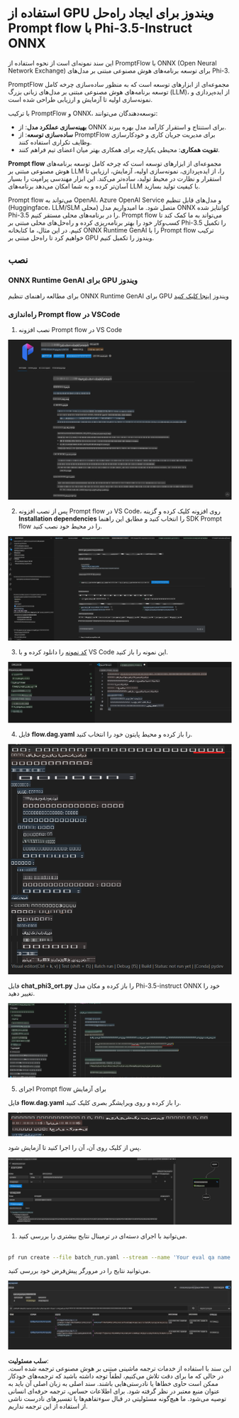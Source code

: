 # استفاده از GPU ویندوز برای ایجاد راه‌حل Prompt flow با Phi-3.5-Instruct ONNX

این سند نمونه‌ای است از نحوه استفاده از PromptFlow با ONNX (Open Neural Network Exchange) برای توسعه برنامه‌های هوش مصنوعی مبتنی بر مدل‌های Phi-3.

PromptFlow مجموعه‌ای از ابزارهای توسعه است که به منظور ساده‌سازی چرخه کامل توسعه برنامه‌های هوش مصنوعی مبتنی بر مدل‌های زبانی بزرگ (LLM)، از ایده‌پردازی و نمونه‌سازی اولیه تا آزمایش و ارزیابی طراحی شده است.

با ترکیب PromptFlow و ONNX، توسعه‌دهندگان می‌توانند:

- **بهینه‌سازی عملکرد مدل**: از ONNX برای استنتاج و استقرار کارآمد مدل بهره ببرند.
- **ساده‌سازی توسعه**: از PromptFlow برای مدیریت جریان کاری و خودکارسازی وظایف تکراری استفاده کنند.
- **تقویت همکاری**: محیطی یکپارچه برای همکاری بهتر میان اعضای تیم فراهم کنند.

**Prompt flow** مجموعه‌ای از ابزارهای توسعه است که چرخه کامل توسعه برنامه‌های هوش مصنوعی مبتنی بر LLM را، از ایده‌پردازی، نمونه‌سازی اولیه، آزمایش، ارزیابی تا استقرار و نظارت در محیط تولید، ساده‌تر می‌کند. این ابزار مهندسی پرامپت را بسیار آسان‌تر کرده و به شما امکان می‌دهد برنامه‌های LLM با کیفیت تولید بسازید.

Prompt flow می‌تواند به OpenAI، Azure OpenAI Service و مدل‌های قابل تنظیم (Huggingface، LLM/SLM محلی) متصل شود. ما امیدواریم مدل ONNX کوانتایز شده Phi-3.5 را در برنامه‌های محلی مستقر کنیم. Prompt flow می‌تواند به ما کمک کند تا کسب‌وکار خود را بهتر برنامه‌ریزی کرده و راه‌حل‌های محلی مبتنی بر Phi-3.5 را تکمیل کنیم. در این مثال، ما کتابخانه ONNX Runtime GenAI را با Prompt flow ترکیب خواهیم کرد تا راه‌حل مبتنی بر GPU ویندوز را تکمیل کنیم.

## **نصب**

### **ONNX Runtime GenAI برای GPU ویندوز**

برای مطالعه راهنمای تنظیم ONNX Runtime GenAI برای GPU ویندوز [اینجا کلیک کنید](./ORTWindowGPUGuideline.md)

### **راه‌اندازی Prompt flow در VSCode**

1. نصب افزونه Prompt flow در VS Code

![pfvscode](../../../../../../translated_images/pfvscode.79f42ae5dd93ed35c19d6d978ae75831fef40e0b8440ee48b893b5a0597d2260.fa.png)

2. پس از نصب افزونه Prompt flow در VS Code، روی افزونه کلیک کرده و گزینه **Installation dependencies** را انتخاب کنید و مطابق این راهنما SDK Prompt flow را در محیط خود نصب کنید.

![pfsetup](../../../../../../translated_images/pfsetup.0c82d99c7760aac29833b37faf4329e67e22279b1c5f37a73724dfa9ebaa32ee.fa.png)

3. [کد نمونه](../../../../../../code/09.UpdateSamples/Aug/pf/onnx_inference_pf) را دانلود کرده و با VS Code این نمونه را باز کنید.

![pfsample](../../../../../../translated_images/pfsample.7bf40b133a558d86356dd6bc0e480bad2659d9c5364823dae9b3e6784e6f2d25.fa.png)

4. فایل **flow.dag.yaml** را باز کرده و محیط پایتون خود را انتخاب کنید.

![pfdag](../../../../../../translated_images/pfdag.c5eb356fa3a96178cd594de9a5da921c4bbe646a9946f32aa20d344ccbeb51a0.fa.png)

   فایل **chat_phi3_ort.py** را باز کرده و مکان مدل Phi-3.5-instruct ONNX خود را تغییر دهید.

![pfphi](../../../../../../translated_images/pfphi.fff4b0afea47c92c8481174dbf3092823906fca5b717fc642f78947c3e5bbb39.fa.png)

5. اجرای Prompt flow برای آزمایش

فایل **flow.dag.yaml** را باز کرده و روی ویرایشگر بصری کلیک کنید.

![pfv](../../../../../../translated_images/pfv.7af6ecd65784a98558b344ba69b5ba6233876823fb435f163e916a632394fc1e.fa.png)

پس از کلیک روی آن، آن را اجرا کنید تا آزمایش شود.

![pfflow](../../../../../../translated_images/pfflow.9697e0fda67794bb0cf4b78d52e6f5a42002eec935bc2519933064afbbdd34f0.fa.png)

1. می‌توانید با اجرای دسته‌ای در ترمینال نتایج بیشتری را بررسی کنید.

```bash

pf run create --file batch_run.yaml --stream --name 'Your eval qa name'    

```

می‌توانید نتایج را در مرورگر پیش‌فرض خود بررسی کنید.

![pfresult](../../../../../../translated_images/pfresult.972eb57dd5bec646e1aa01148991ba8959897efea396e42cf9d7df259444878d.fa.png)

**سلب مسئولیت**:  
این سند با استفاده از خدمات ترجمه ماشینی مبتنی بر هوش مصنوعی ترجمه شده است. در حالی که ما برای دقت تلاش می‌کنیم، لطفاً توجه داشته باشید که ترجمه‌های خودکار ممکن است حاوی خطاها یا نادرستی‌هایی باشند. سند اصلی به زبان اصلی آن باید به عنوان منبع معتبر در نظر گرفته شود. برای اطلاعات حساس، ترجمه حرفه‌ای انسانی توصیه می‌شود. ما هیچ‌گونه مسئولیتی در قبال سوءتفاهم‌ها یا تفسیرهای نادرست ناشی از استفاده از این ترجمه نداریم.